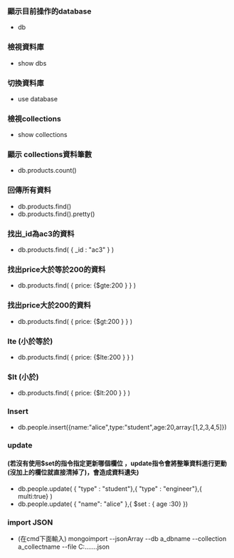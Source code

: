 ### 顯示目前操作的database
- db
### 檢視資料庫
- show dbs
### 切換資料庫
- use database
### 檢視collections
- show collections 
### 顯示 collections資料筆數
- db.products.count()
### 回傳所有資料
- db.products.find()
- db.products.find().pretty()
### 找出_id為ac3的資料
- db.products.find( { _id : "ac3" } ) 
### 找出price大於等於200的資料
- db.products.find( { price: {$gte:200 } } )  
### 找出price大於200的資料
- db.products.find( { price: {$gt:200 } } )  
### lte  (小於等於)
- db.products.find( { price: {$lte:200 } } )
### $lt    (小於)
- db.products.find( { price: {$lt:200 } } ) 
### Insert
- db.people.insert({name:"alice",type:"student",age:20,array:[1,2,3,4,5]})
### update 
#### (若沒有使用$set的指令指定更新哪個欄位 ，update指令會將整筆資料進行更動(沒加上的欄位就直接清掉了)，會造成資料遺失)
- db.people.update( { "type" : "student"},{ "type" : "engineer"},{ multi:true} )
- db.people.update( { "name": "alice" },{ $set : { age :30} })
### import JSON
- (在cmd下面輸入) mongoimport --jsonArray --db a_dbname --collection a_collectname --file C:\...\...\.json
